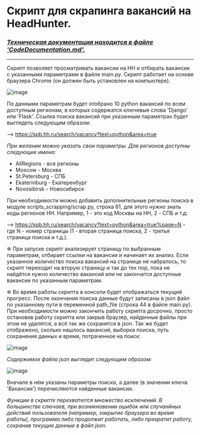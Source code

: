 # Скрипт для скрапинга вакансий на HeadHunter.

### _[Техническая документация находится в файле 'CodeDocumentation.md'.](./CodeDocumentation.md)_

----

Скрипт позволяет просматривать вакансии на HH и отбирать вакансии с указанными параметрами в файле main.py. Скрипт работает на основе браузера Chrome (он должен быть установлен на компьютере).

![image](https://github.com/user-attachments/assets/3b3e5f88-4fed-4a44-8f4b-0e899105d1fb)

По данными параметрам будет отобрано 10 python вакансий по всем доступным регионам, в которых содержатся ключевые слова 'Django' или 'Flask'. Ссылка поиска вакансий при указанным параметрах будет выглядеть следующим образом:

--> https://spb.hh.ru/search/vacancy?text=python&area=true

_При желании можно указать свои параметры. Для регионов доступны следующие имена:_

- AllRegions - все регионы 
- Moscow - Москва 
- St.Petersburg - СПБ 
- Ekaterinburg - Екатеренбург 
- Novosibirsk - Новосибирск

При необходимости можно добавить дополнительные регионы поиска в модуле scripts_scrapping/scrap.py, строка 61, для этого нужно знать коды регионов HH. Например, 1 - это код Москвы на HH, 2 - СПБ и т.д: 

--> https://spb.hh.ru/search/vacancy?text=python&area=true%page=N - где N - номер страницы (1 - вторая страница поиска, 2 - третья страница поиска и т.д.).

✲ При запуске скрипт анализирует страницу по выбранным параметрам, отбирает ссылки на вакансии и начинает их анализ. Если указанное количество поиска вакансий на странице не набралось, то скрипт переходит на вторую страницу и так до тех пор, пока не найдётся нужно количество вакансий или не закончатся доступные вакансии по указанным параметрам.

✲ Во время работы скрипта в консоли будет отображаться текущий прогресс. После окончания поиска данные будут записаны в json файл по указанному пути в переменной path_file (строка 44 в файле main.py). При необходимости можно закончить работу скрипта досрочно, просто остановив работу скрипта или закрыв браузер, найденные файлы при этом не удалятся, а всё так же сохранятся в json. Так же будет отображено, сколько нашлось вакансий, выборка поиска, путь сохранения данных и время, потраченное на поиск:

![image](https://github.com/user-attachments/assets/d1c6df5e-148c-4848-ad56-b77d4900aeec)

_Содержимое файла json выглядит следующим образом:_

![image](https://github.com/user-attachments/assets/07f042f8-15ed-4f99-b000-a0b0dc81398b)

Вначале в нём указаны параметры поиска, а далее (в значении ключа 'Вакансии') перечисляются найденные вакансии.

_Функции в скрипте перехватются множество исключений. В большинстве слючаев, при возникновении ошибок или случанйных действий пользователя (например, закрытие браузера во время работы), программа либо продолжит работать, либо прекратит работу, сохранив текущие данные в файл json._
